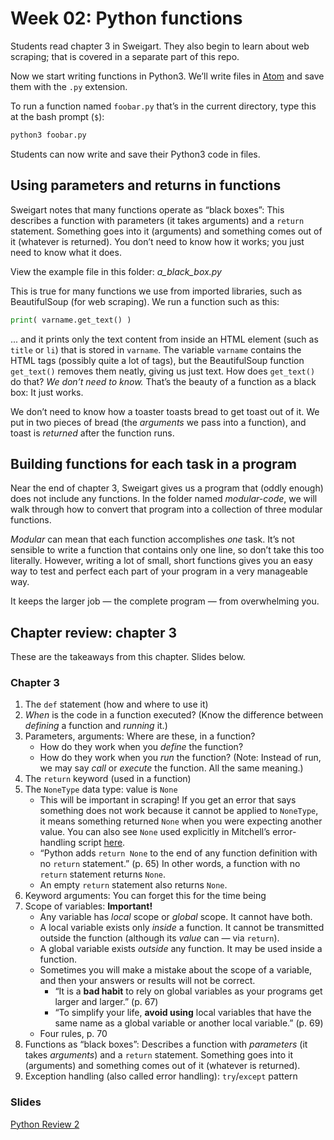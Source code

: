 # Week 02: Python functions

Students read chapter 3 in Sweigart. They also begin to learn about web scraping; that is covered in a separate part of this repo.

Now we start writing functions in Python3. We’ll write files in [Atom](https://atom.io/) and save them with the `.py` extension.

To run a function named `foobar.py` that’s in the current directory, type this at the bash prompt (`$`):

```bash
python3 foobar.py
```

Students can now write and save their Python3 code in files.

## Using parameters and returns in functions

Sweigart notes that many functions operate as “black boxes”: This describes a function with parameters (it takes arguments) and a `return` statement. Something goes into it (arguments) and something comes out of it (whatever is returned). You don’t need to know how it works; you just need to know what it does.

View the example file in this folder: *a_black_box.py*

This is true for many functions we use from imported libraries, such as BeautifulSoup (for web scraping). We run a function such as this:

```python
print( varname.get_text() )
```

... and it prints only the text content from inside an HTML element (such as `title` or `li`) that is stored in `varname`. The variable `varname` contains the HTML tags (possibly quite a lot of tags), but the BeautifulSoup function `get_text()` removes them neatly, giving us just text. How does `get_text()` do that? *We don’t need to know.* That’s the beauty of a function as a black box: It just works.

We don’t need to know how a toaster toasts bread to get toast out of it. We put in two pieces of bread (the *arguments* we pass into a function), and toast is *returned* after the function runs.

## Building functions for each task in a program

Near the end of chapter 3, Sweigart gives us a program that (oddly enough) does not include any functions. In the folder named *modular-code*, we will walk through how to convert that program into a collection of three modular functions.

*Modular* can mean that each function accomplishes *one* task. It’s not sensible to write a function that contains only one line, so don’t take this too literally. However, writing a lot of small, short functions gives you an easy way to test and perfect each part of your program in a very manageable way.

It keeps the larger job &mdash; the complete program &mdash; from overwhelming you.

## Chapter review: chapter 3

These are the takeaways from this chapter. Slides below.

### Chapter 3

1. The `def` statement (how and where to use it)
2. *When* is the code in a function executed? (Know the difference between *defining* a function and *running* it.)
3. Parameters, arguments: Where are these, in a function?
    - How do they work when you *define* the function?
    - How do they work when you *run* the function? (Note: Instead of run, we may say *call* or *execute* the function. All the same meaning.)
4. The `return` keyword (used in a function)
5. The `NoneType` data type: value is `None`
    - This will be important in scraping! If you get an error that says something does not work because it cannot be applied to `NoneType`, it means something returned `None` when you were expecting another value. You can also see `None` used explicitly in Mitchell’s error-handling script [here](https://github.com/REMitchell/python-scraping/blob/master/chapter1/3-exceptionHandling.py).
    - “Python adds `return None` to the end of any function definition with no `return` statement.” (p. 65) In other words, a function with no `return` statement returns `None`.
    - An empty `return` statement also returns `None`.
6. Keyword arguments: You can forget this for the time being
7. Scope of variables: **Important!**
    - Any variable has *local* scope or *global* scope. It cannot have both.
    - A local variable exists only *inside* a function. It cannot be transmitted outside the function (although its *value* can — via `return`).
    - A global variable exists *outside* any function. It may be used inside a function.
    - Sometimes you will make a mistake about the scope of a variable, and then your answers or results will not be correct.
        - “It is a **bad habit** to rely on global variables as your programs get larger and larger.” (p. 67)
        - “To simplify your life, **avoid using** local variables that have the same name as a global variable or another local variable.” (p. 69)
    - Four rules, p. 70
8. Functions as “black boxes”: Describes a function with *parameters* (it takes *arguments*) and a `return` statement. Something goes into it (arguments) and something comes out of it (whatever is returned).
9. Exception handling (also called error handling): `try`/`except` pattern

### Slides

[Python Review 2](http://bit.ly/pythonrev2)
